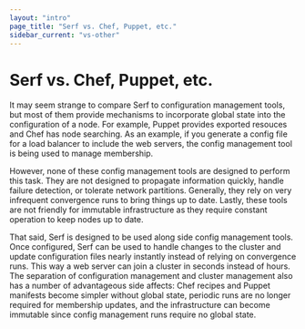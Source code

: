 ```yaml
---
layout: "intro"
page_title: "Serf vs. Chef, Puppet, etc."
sidebar_current: "vs-other"
---
```


# Serf vs. Chef, Puppet, etc.

It may seem strange to compare Serf to configuration management tools,
but most of them provide mechanisms to incorporate global state into the
configuration of a node. For example, Puppet provides exported resouces
and Chef has node searching. As an example, if you generate a config file
for a load balancer to include the web servers, the config management
tool is being used to manage membership.

However, none of these config management tools are designed to perform
this task. They are not designed to propagate information quickly,
handle failure detection, or tolerate network partitions. Generally,
they rely on very infrequent convergence runs to bring things up to date.
Lastly, these tools are not friendly for immutable infrastructure as they
require constant operation to keep nodes up to date.

That said, Serf is designed to be used along side config management tools.
Once configured, Serf can be used to handle changes to the cluster and
update configuration files nearly instantly instead of relying on convergence
runs. This way a web server can join a cluster in seconds instead of hours.
The separation of configuration management and cluster management also has
a number of advantageous side affects: Chef recipes and Puppet manifests become
simpler without global state, periodic runs are no longer required for
membership updates, and the infrastructure can become immutable since
config management runs require no global state.
